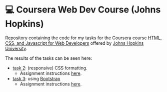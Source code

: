 # 💻 Coursera Web Dev Course (Johns Hopkins)
Repository containing the code for my tasks for the Coursera course [HTML, CSS, and Javascript for Web Developers](https://www.coursera.org/learn/html-css-javascript-for-web-developers) offered by [Johns Hopkins University](https://www.jhu.edu/).

The results of the tasks can be seen here:
- [task 2](https://alba-nr.github.io/Coursera_JH_WebDev_Course/module2_task/): (responsive) CSS formatting.
  - Assignment instructions [here](https://github.com/jhu-ep-coursera/fullstack-course4/blob/master/assignments/assignment2/Assignment-2.md). 
- [task 3](https://alba-nr.github.io/Coursera_JH_WebDev_Course/module3_task/): using [Bootstrap](https://getbootstrap.com/)
  - Assignment instructions [here](https://github.com/jhu-ep-coursera/fullstack-course4/blob/master/assignments/assignment3/Assignment-3.md). 
